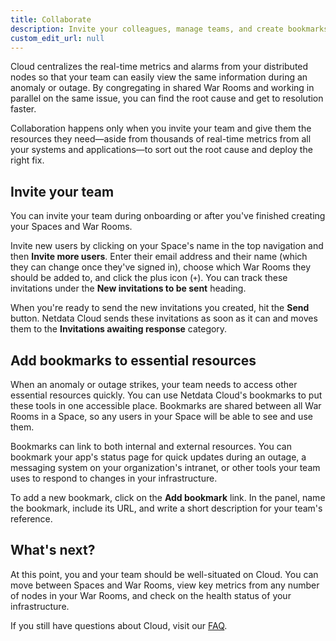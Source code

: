```yaml
---
title: Collaborate
description: Invite your colleagues, manage teams, and create bookmarks to commonly-used resources that your team needs at a glance.
custom_edit_url: null
---
```


Cloud centralizes the real-time metrics and alarms from your distributed nodes so that your team can easily view the
same information during an anomaly or outage. By congregating in shared War Rooms and working in parallel on the same
issue, you can find the root cause and get to resolution faster.

Collaboration happens only when you invite your team and give them the resources they need—aside from thousands of real-time metrics from all your systems and applications—to sort out the root cause and deploy the right fix.

## Invite your team

You can invite your team during onboarding or after you've finished creating your Spaces and War Rooms.

Invite new users by clicking on your Space's name in the top navigation and then **Invite more users**. Enter their
email address and their name (which they can change once they've signed in), choose which War Rooms they should be added
to, and click the plus icon (`+`). You can track these invitations under the **New invitations to be sent** heading.

When you're ready to send the new invitations you created, hit the **Send** button. Netdata Cloud sends these
invitations as soon as it can and moves them to the **Invitations awaiting response** category.

## Add bookmarks to essential resources

When an anomaly or outage strikes, your team needs to access other essential resources quickly. You can use Netdata
Cloud's bookmarks to put these tools in one accessible place. Bookmarks are shared between all War Rooms in a Space, so
any users in your Space will be able to see and use them.

Bookmarks can link to both internal and external resources. You can bookmark your app's status page for quick updates
during an outage, a messaging system on your organization's intranet, or other tools your team uses to respond to
changes in your infrastructure.

To add a new bookmark, click on the **Add bookmark** link. In the panel, name the bookmark, include its URL, and write a
short description for your team's reference.

## What's next?

At this point, you and your team should be well-situated on Cloud. You can move between Spaces and War Rooms, view key
metrics from any number of nodes in your War Rooms, and check on the health status of your infrastructure.

If you still have questions about Cloud, visit our [FAQ](/docs/cloud/faq-glossary).
